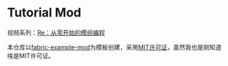 # Tutorial Mod

视频系列：[Re：从零开始的模组编程](https://www.bilibili.com/video/BV1XY4y1t7eX)

本仓库以[fabric-example-mod](https://github.com/FabricMC/fabric-example-mod)为模板创建，采用[MIT许可证](https://en.wikipedia.org/wiki/MIT_License)，虽然我也是刚知道啥是MIT许可证。
